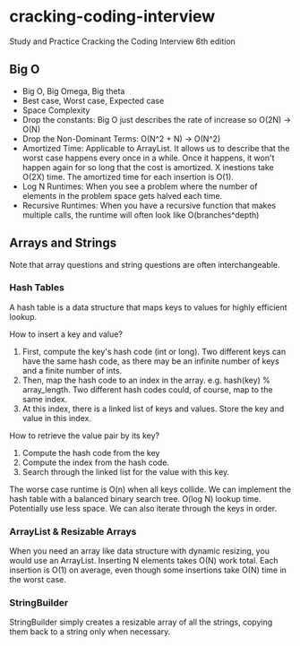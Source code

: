 # cracking-coding-interview

Study and Practice Cracking the Coding Interview 6th edition

## Big O

* Big O, Big Omega, Big theta
* Best case, Worst case, Expected case
* Space Complexity
* Drop the constants: Big O just describes the rate of increase so O(2N) -> O(N)
* Drop the Non-Dominant Terms: O(N^2 + N) -> O(N^2)
* Amortized Time: Applicable to ArrayList. It allows us to describe that the worst case happens every once in a while. Once it happens, it won't happen again for so long that the cost is amortized. X inestions take O(2X) time. The amortized time for each insertion is O(1).
* Log N Runtimes: When you see a problem where the number of elements in the problem space gets halved each time.
* Recursive Runtimes: When you have a recursive function that makes multiple calls, the runtime will often look like O(branches^depth)

## Arrays and Strings
Note that array questions and string questions are often interchangeable. 

### Hash Tables
A hash table is a data structure that maps keys to values for highly efficient lookup.

How to insert a key and value?
1. First, compute the key's hash code (int or long). Two different keys can have the same hash code, as there may be an infinite number of keys and a finite number of ints.
2. Then, map the hash code to an index in the array. e.g. hash(key) % array_length. Two different hash codes could, of course, map to the same index.
3. At this index, there is a linked list of keys and values. Store the key and value in this index.

How to retrieve the value pair by its key?
1. Compute the hash code from the key
2. Compute the index from the hash code.
3. Search through the linked list for the value with this key.

The worse case runtime is O(n) when all keys collide.
We can implement the hash table with a balanced binary search tree. O(log N) lookup time. Potentially use less space. We can also iterate through the keys in order.

### ArrayList & Resizable Arrays
When you need an array like data structure with dynamic resizing, you would use an ArrayList.
Inserting N elements takes O(N) work total. Each insertion is O(1) on average, even though some insertions take O(N) time in the worst case.

### StringBuilder
StringBuilder simply creates a resizable array of all the strings, copying them back to a string only when necessary.
